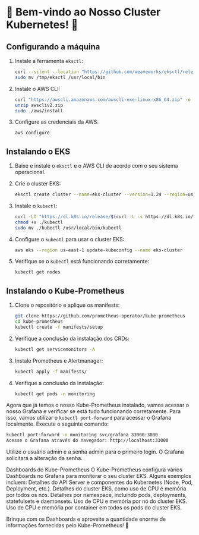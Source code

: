# 🚀 Bem-vindo ao Nosso Cluster Kubernetes! 🌟

## Configurando a máquina

1. Instale a ferramenta `eksctl`:

    ```bash
    curl --silent --location "https://github.com/weaveworks/eksctl/releases/latest/download/eksctl_$(uname -s)_amd64.tar.gz" | tar xz -C /tmp
    sudo mv /tmp/eksctl /usr/local/bin
    ```

2. Instale o AWS CLI:

    ```bash
    curl "https://awscli.amazonaws.com/awscli-exe-linux-x86_64.zip" -o "awscliv2.zip"
    unzip awscliv2.zip
    sudo ./aws/install
    ```

3. Configure as credenciais da AWS:

    ```bash
    aws configure
    ```

## Instalando o EKS

1. Baixe e instale o `eksctl` e o AWS CLI de acordo com o seu sistema operacional.

2. Crie o cluster EKS:

    ```bash
    eksctl create cluster --name=eks-cluster --version=1.24 --region=us-east-1 --nodegroup-name=eks-cluster-nodegroup --node-type=t3.medium --nodes=2 --nodes-min=1 --nodes-max=3 --managed
    ```

3. Instale o `kubectl`:

    ```bash
    curl -LO "https://dl.k8s.io/release/$(curl -L -s https://dl.k8s.io/release/stable.txt)/bin/linux/amd64/kubectl"
    chmod +x ./kubectl
    sudo mv ./kubectl /usr/local/bin/kubectl
    ```

4. Configure o `kubectl` para usar o cluster EKS:

    ```bash
    aws eks --region us-east-1 update-kubeconfig --name eks-cluster
    ```

5. Verifique se o `kubectl` está funcionando corretamente:

    ```bash
    kubectl get nodes
    ```

## Instalando o Kube-Prometheus

1. Clone o repositório e aplique os manifests:

    ```bash
    git clone https://github.com/prometheus-operator/kube-prometheus
    cd kube-prometheus
    kubectl create -f manifests/setup
    ```

2. Verifique a conclusão da instalação dos CRDs:

    ```bash
    kubectl get servicemonitors -A
    ```

3. Instale Prometheus e Alertmanager:

    ```bash
    kubectl apply -f manifests/
    ```

4. Verifique a conclusão da instalação:

    ```bash
    kubectl get pods -n monitoring
    ```

Agora que já temos o nosso Kube-Prometheus instalado, vamos acessar o nosso Grafana e verificar se está tudo funcionando corretamente. Para isso, vamos utilizar o `kubectl port-forward` para acessar o Grafana localmente. Execute o seguinte comando:

```bash
kubectl port-forward -n monitoring svc/grafana 33000:3000
Acesse o Grafana através do navegador: http://localhost:33000
```

Utilize o usuário admin e a senha admin para o primeiro login. O Grafana solicitará a alteração da senha.

Dashboards do Kube-Prometheus
O Kube-Prometheus configura vários Dashboards no Grafana para monitorar o seu cluster EKS.
Alguns exemplos incluem:
Detalhes do API Server e componentes do Kubernetes (Node, Pod, Deployment, etc.).
Detalhes do cluster EKS, como uso de CPU e memória por todos os nós.
Detalhes por namespace, incluindo pods, deployments, statefulsets e daemonsets.
Uso de CPU e memória por nó do cluster EKS.
Uso de CPU e memória por container em todos os pods do cluster EKS.

Brinque com os Dashboards e aproveite a quantidade enorme de informações fornecidas pelo Kube-Prometheus! 🚀
